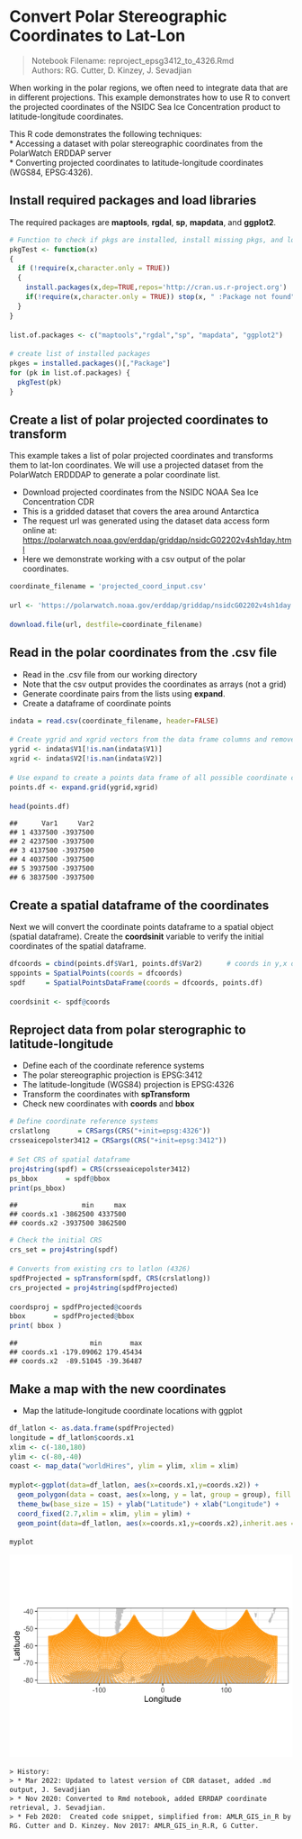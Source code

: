 # Convert Polar Stereographic Coordinates to Lat-Lon

> Notebook Filename: reproject\_epsg3412\_to\_4326.Rmd  
> Authors: RG. Cutter, D. Kinzey, J. Sevadjian

When working in the polar regions, we often need to integrate data that
are in different projections. This example demonstrates how to use R to
convert the projected coordinates of the NSIDC Sea Ice Concentration
product to latitude-longitude coordinates.

This R code demonstrates the following techniques:  
\* Accessing a dataset with polar stereographic coordinates from the
PolarWatch ERDDAP server  
\* Converting projected coordinates to latitude-longitude coordinates
(WGS84, EPSG:4326).

## Install required packages and load libraries

The required packages are **maptools**, **rgdal**, **sp**, **mapdata**,
and **ggplot2**.

``` r
# Function to check if pkgs are installed, install missing pkgs, and load
pkgTest <- function(x)
{
  if (!require(x,character.only = TRUE))
  {
    install.packages(x,dep=TRUE,repos='http://cran.us.r-project.org')
    if(!require(x,character.only = TRUE)) stop(x, " :Package not found")
  }
}

list.of.packages <- c("maptools","rgdal","sp", "mapdata", "ggplot2")

# create list of installed packages
pkges = installed.packages()[,"Package"]
for (pk in list.of.packages) {
  pkgTest(pk)
}
```

## Create a list of polar projected coordinates to transform

This example takes a list of polar projected coordinates and transforms
them to lat-lon coordinates. We will use a projected dataset from the
PolarWatch ERDDDAP to generate a polar coordinate list.

  - Download projected coordinates from the NSIDC NOAA Sea Ice
    Concentration CDR
  - This is a gridded dataset that covers the area around Antarctica
  - The request url was generated using the dataset data access form
    online at:
    <https://polarwatch.noaa.gov/erddap/griddap/nsidcG02202v4sh1day.html>
  - Here we demonstrate working with a csv output of the polar
    coordinates.

<!-- end list -->

``` r
coordinate_filename = 'projected_coord_input.csv'

url <- 'https://polarwatch.noaa.gov/erddap/griddap/nsidcG02202v4sh1day.csv0?ygrid%5B(4337500.0):4:(-3937500.0)%5D,xgrid%5B(-3937500.0):4:(3937500.0)%5D'

download.file(url, destfile=coordinate_filename)
```

## Read in the polar coordinates from the .csv file

  - Read in the .csv file from our working directory
  - Note that the csv output provides the coordinates as arrays (not a
    grid)
  - Generate coordinate pairs from the lists using **expand**.
  - Create a dataframe of coordinate points

<!-- end list -->

``` r
indata = read.csv(coordinate_filename, header=FALSE)

# Create ygrid and xgrid vectors from the data frame columns and remove any padded NaNs
ygrid <- indata$V1[!is.nan(indata$V1)]
xgrid <- indata$V2[!is.nan(indata$V2)]

# Use expand to create a points data frame of all possible coordinate combinations
points.df <- expand.grid(ygrid,xgrid)

head(points.df)
```

    ##      Var1     Var2
    ## 1 4337500 -3937500
    ## 2 4237500 -3937500
    ## 3 4137500 -3937500
    ## 4 4037500 -3937500
    ## 5 3937500 -3937500
    ## 6 3837500 -3937500

## Create a spatial dataframe of the coordinates

Next we will convert the coordinate points dataframe to a spatial object
(spatial dataframe). Create the **coordsinit** variable to verify the
initial coordinates of the spatial dataframe.

``` r
dfcoords = cbind(points.df$Var1, points.df$Var2)      # coords in y,x order
sppoints = SpatialPoints(coords = dfcoords)
spdf     = SpatialPointsDataFrame(coords = dfcoords, points.df)

coordsinit <- spdf@coords
```

## Reproject data from polar sterographic to latitude-longitude

  - Define each of the coordinate reference systems
  - The polar stereographic projection is EPSG:3412
  - The latitude-longitude (WGS84) projection is EPSG:4326
  - Transform the coordinates with **spTransform**
  - Check new coordinates with **coords** and **bbox**

<!-- end list -->

``` r
# Define coordinate reference systems
crslatlong       = CRSargs(CRS("+init=epsg:4326"))
crsseaicepolster3412 = CRSargs(CRS("+init=epsg:3412"))

# Set CRS of spatial dataframe
proj4string(spdf) = CRS(crsseaicepolster3412)
ps_bbox       = spdf@bbox
print(ps_bbox)
```

    ##                min     max
    ## coords.x1 -3862500 4337500
    ## coords.x2 -3937500 3862500

``` r
# Check the initial CRS 
crs_set = proj4string(spdf)

# Converts from existing crs to latlon (4326)
spdfProjected = spTransform(spdf, CRS(crslatlong))  
crs_projected = proj4string(spdfProjected)

coordsproj = spdfProjected@coords
bbox       = spdfProjected@bbox
print( bbox )
```

    ##                  min       max
    ## coords.x1 -179.09062 179.45434
    ## coords.x2  -89.51045 -39.36487

## Make a map with the new coordinates

  - Map the latitude-longitude coordinate locations with ggplot

<!-- end list -->

``` r
df_latlon <- as.data.frame(spdfProjected)
longitude = df_latlon$coords.x1
xlim <- c(-180,180)
ylim <- c(-80,-40)
coast <- map_data("worldHires", ylim = ylim, xlim = xlim)

myplot<-ggplot(data=df_latlon, aes(x=coords.x1,y=coords.x2)) +
  geom_polygon(data = coast, aes(x=long, y = lat, group = group), fill = "grey80") +
  theme_bw(base_size = 15) + ylab("Latitude") + xlab("Longitude") +
  coord_fixed(2.7,xlim = xlim, ylim = ylim) +
  geom_point(data=df_latlon, aes(x=coords.x1,y=coords.x2),inherit.aes = FALSE, size=1,shape=21,color="orange")

myplot
```

![](reproject_epsg3412_to_4326_files/figure-gfm/maps_ggplot_latlon-1.png)<!-- -->

    > History:   
    > * Mar 2022: Updated to latest version of CDR dataset, added .md output, J. Sevadjian
    > * Nov 2020: Converted to Rmd notebook, added ERRDAP coordinate retrieval, J. Sevadjian.   
    > * Feb 2020:  Created code snippet, simplified from: AMLR_GIS_in_R by RG. Cutter and D. Kinzey. Nov 2017: AMLR_GIS_in_R.R, G Cutter.
